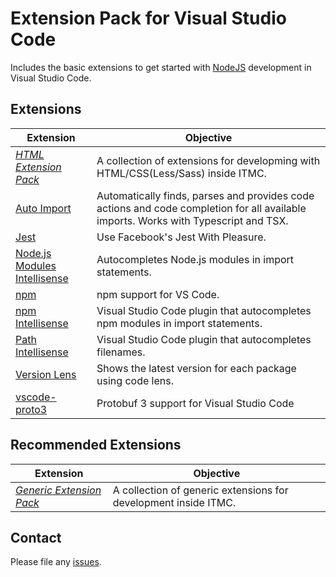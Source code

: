 # Extension Pack for Visual Studio Code

Includes the basic extensions to get started with [NodeJS](http://nodejs.com/) development in Visual Studio Code.

## Extensions

Extension | Objective
--------- | ---------
*[HTML Extension Pack](https://marketplace.visualstudio.com/items?itemName=itmcdev.html-extension-pack)* |A collection of extensions for developming with HTML/CSS(Less/Sass) inside ITMC.
[Auto Import](https://marketplace.visualstudio.com/items?itemName=steoates.autoimport) | Automatically finds, parses and provides code actions and code completion for all available imports. Works with Typescript and TSX.
[Jest](https://marketplace.visualstudio.com/items?itemName=orta.vscode-jest) | Use Facebook's Jest With Pleasure.
[Node.js Modules Intellisense](https://marketplace.visualstudio.com/items?itemName=leizongmin.node-module-intellisense) | Autocompletes Node.js modules in import statements.
[npm](https://marketplace.visualstudio.com/items?itemName=eg2.vscode-npm-script) | npm support for VS Code.
[npm Intellisense](https://marketplace.visualstudio.com/items?itemName=christian-kohler.npm-intellisense) | Visual Studio Code plugin that autocompletes npm modules in import statements.
[Path Intellisense](https://marketplace.visualstudio.com/items?itemName=christian-kohler.path-intellisense) | Visual Studio Code plugin that autocompletes filenames.
[Version Lens](https://marketplace.visualstudio.com/items?itemName=pflannery.vscode-versionlens) | Shows the latest version for each package using code lens.
[vscode-proto3](https://marketplace.visualstudio.com/items?itemName=zxh404.vscode-proto3) | Protobuf 3 support for Visual Studio Code

## Recommended Extensions

Extension | Objective
--------- | ---------
_[Generic Extension Pack](https://marketplace.visualstudio.com/items?itemName=itmcdev.generic-extension-pack)_ | A collection of generic extensions for development inside ITMC.

## Contact

Please file any [issues](https://github.com/itmcdev/vscode-extensions/issues).